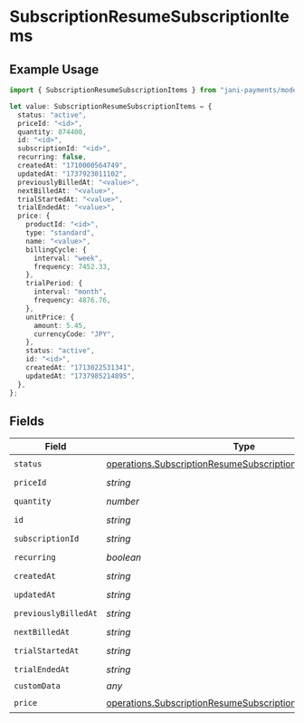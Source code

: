 # SubscriptionResumeSubscriptionItems

## Example Usage

```typescript
import { SubscriptionResumeSubscriptionItems } from "jani-payments/models/operations";

let value: SubscriptionResumeSubscriptionItems = {
  status: "active",
  priceId: "<id>",
  quantity: 874400,
  id: "<id>",
  subscriptionId: "<id>",
  recurring: false,
  createdAt: "1710000564749",
  updatedAt: "1737923011102",
  previouslyBilledAt: "<value>",
  nextBilledAt: "<value>",
  trialStartedAt: "<value>",
  trialEndedAt: "<value>",
  price: {
    productId: "<id>",
    type: "standard",
    name: "<value>",
    billingCycle: {
      interval: "week",
      frequency: 7452.33,
    },
    trialPeriod: {
      interval: "month",
      frequency: 4876.76,
    },
    unitPrice: {
      amount: 5.45,
      currencyCode: "JPY",
    },
    status: "active",
    id: "<id>",
    createdAt: "1713022531341",
    updatedAt: "1737985214895",
  },
};
```

## Fields

| Field                                                                                                                                        | Type                                                                                                                                         | Required                                                                                                                                     | Description                                                                                                                                  |
| -------------------------------------------------------------------------------------------------------------------------------------------- | -------------------------------------------------------------------------------------------------------------------------------------------- | -------------------------------------------------------------------------------------------------------------------------------------------- | -------------------------------------------------------------------------------------------------------------------------------------------- |
| `status`                                                                                                                                     | [operations.SubscriptionResumeSubscriptionSubscriptionsStatus](../../models/operations/subscriptionresumesubscriptionsubscriptionsstatus.md) | :heavy_check_mark:                                                                                                                           | N/A                                                                                                                                          |
| `priceId`                                                                                                                                    | *string*                                                                                                                                     | :heavy_check_mark:                                                                                                                           | N/A                                                                                                                                          |
| `quantity`                                                                                                                                   | *number*                                                                                                                                     | :heavy_check_mark:                                                                                                                           | N/A                                                                                                                                          |
| `id`                                                                                                                                         | *string*                                                                                                                                     | :heavy_check_mark:                                                                                                                           | N/A                                                                                                                                          |
| `subscriptionId`                                                                                                                             | *string*                                                                                                                                     | :heavy_check_mark:                                                                                                                           | N/A                                                                                                                                          |
| `recurring`                                                                                                                                  | *boolean*                                                                                                                                    | :heavy_check_mark:                                                                                                                           | N/A                                                                                                                                          |
| `createdAt`                                                                                                                                  | *string*                                                                                                                                     | :heavy_check_mark:                                                                                                                           | N/A                                                                                                                                          |
| `updatedAt`                                                                                                                                  | *string*                                                                                                                                     | :heavy_check_mark:                                                                                                                           | N/A                                                                                                                                          |
| `previouslyBilledAt`                                                                                                                         | *string*                                                                                                                                     | :heavy_check_mark:                                                                                                                           | N/A                                                                                                                                          |
| `nextBilledAt`                                                                                                                               | *string*                                                                                                                                     | :heavy_check_mark:                                                                                                                           | N/A                                                                                                                                          |
| `trialStartedAt`                                                                                                                             | *string*                                                                                                                                     | :heavy_check_mark:                                                                                                                           | N/A                                                                                                                                          |
| `trialEndedAt`                                                                                                                               | *string*                                                                                                                                     | :heavy_check_mark:                                                                                                                           | N/A                                                                                                                                          |
| `customData`                                                                                                                                 | *any*                                                                                                                                        | :heavy_minus_sign:                                                                                                                           | N/A                                                                                                                                          |
| `price`                                                                                                                                      | [operations.SubscriptionResumeSubscriptionPrice](../../models/operations/subscriptionresumesubscriptionprice.md)                             | :heavy_check_mark:                                                                                                                           | N/A                                                                                                                                          |